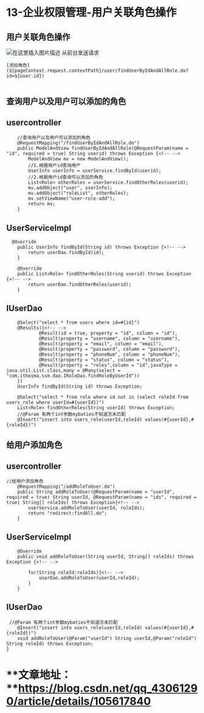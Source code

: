 # 13-企业权限管理-用户关联角色操作
## 用户关联角色操作

<img src="https://img-blog.csdnimg.cn/20200419175836315.png?x-oss-process=image/watermark,type_ZmFuZ3poZW5naGVpdGk,shadow_10,text_aHR0cHM6Ly9ibG9nLmNzZG4ubmV0L3FxXzQzMDYxMjkw,size_16,color_FFFFFF,t_70" alt="在这里插入图片描述"/> 从前台发送请求

```
[添加角色](${pageContext.request.contextPath}/user/findUserByIdAndAllRole.do?id=${user.id})


```

## 查询用户以及用户可以添加的角色

## usercontroller

```
    //查询用户以及用户可以添加的角色
    @RequestMapping("/findUserByIdAndAllRole.do")
    public ModelAndView findUserByIdAndAllRole(@RequestParam(name = "id", required = true) String userid) throws Exception {<!-- -->
        ModelAndView mv = new ModelAndView();
        //1.根据用户id查询用户
        UserInfo userInfo = userService.findById(userid);
        //2.根据用户id查询可以添加的角色
        List<Role> otherRoles = userService.findOtherRoles(userid);
        mv.addObject("user", userInfo);
        mv.addObject("roleList", otherRoles);
        mv.setViewName("user-role-add");
        return mv;
    }

```

## UserServiceImpl

```
  @Override
    public UserInfo findById(String id) throws Exception {<!-- -->
        return userDao.findById(id);
    }
    
    @Override
    public List<Role> findOtherRoles(String userid) throws Exception {<!-- -->
        return userDao.findOtherRoles(userid);
    }

```

## IUserDao

```
    @Select("select * from users where id=#{id}")
    @Results({<!-- -->
            @Result(id = true, property = "id", column = "id"),
            @Result(property = "username", column = "username"),
            @Result(property = "email", column = "email"),
            @Result(property = "password", column = "password"),
            @Result(property = "phoneNum", column = "phoneNum"),
            @Result(property = "status", column = "status"),
            @Result(property = "roles",column = "id",javaType = java.util.List.class,many = @Many(select = "com.itheima.ssm.dao.IRoleDao.findRoleByUserId"))
    })
    UserInfo findById(String id) throws Exception;

    @Select("select * from role where id not in (select roleId from users_role where userId=#{userId})")
    List<Role> findOtherRoles(String userId) throws Exception;
    //@Param 有两个int参数mybaties不知道怎末匹配
    @Insert("insert into users_role(userId,roleId) values(#{userId},#{roleId})")

```

## 给用户添加角色

## usercontroller

```
//给用户添加角色
    @RequestMapping("/addRoleToUser.do")
    public String addRoleToUser(@RequestParam(name = "userId", required = true) String userId, @RequestParam(name = "ids", required = true) String[] roleIds) throws Exception{<!-- -->
        userService.addRoleToUser(userId, roleIds);
        return "redirect:findAll.do";
    }

```

## UserServiceImpl

```
    @Override
    public void addRoleToUser(String userId, String[] roleIds) throws Exception {<!-- -->

        for(String roleId:roleIds){<!-- -->
            userDao.addRoleToUser(userId,roleId);
        }
    }

```

## IUserDao

```
 //@Param 有两个int参数mybaties不知道怎末匹配
    @Insert("insert into users_role(userId,roleId) values(#{userId},#{roleId})")
    void addRoleToUser(@Param("userId") String userId,@Param("roleId") String roleId) throws Exception;
}

```
# **文章地址： **https://blog.csdn.net/qq_43061290/article/details/105617840